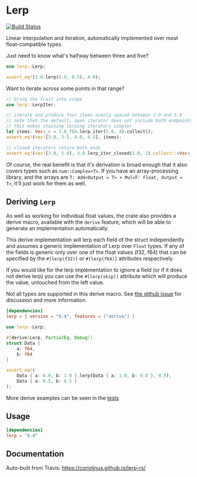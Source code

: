 # Lerp

[![Build Status](https://travis-ci.org/coriolinus/lerp-rs.svg?branch=master)](https://travis-ci.org/coriolinus/lerp-rs)

Linear interpolation and iteration, automatically implemented over most
float-compatible types.

Just need to know what's halfway between three and five?

```rust
use lerp::Lerp;

assert_eq!(3.0.lerp(5.0, 0.5), 4.0);
```

Want to iterate across some points in that range?

```rust
// bring the trait into scope
use lerp::LerpIter;

// iterate and produce four items evenly spaced between 3.0 and 5.0
// note that the default, open iterator does not include both endpoints
// this makes chaining lerping iterators simpler
let items: Vec<_> = 3.0_f64.lerp_iter(5.0, 4).collect();
assert_eq!(vec![3.0, 3.5, 4.0, 4.5], items);

// closed iterators return both ends
assert_eq!(vec![3.0, 5.0], 3.0.lerp_iter_closed(5.0, 2).collect::<Vec<_>>());
```

Of course, the real benefit is that it's derivation is broad enough that it also
covers types such as `num::Complex<T>`. If you have an array-processing library,
and the arrays are `T: Add<Output = T> + Mul<F: Float, Output = T>`, it'll just
work for them as well.

## Deriving `Lerp`

As well as working for individual float values, the crate also provides a derive
macro, available with the `derive` feature, which will be able to generate an
implementation automatically.

This derive implementation will lerp each field of the struct independently
and assumes a generic implementation of Lerp over `Float` types. If any
of the fields is generic only over one of the float values (f32, f64) that
can be specified by the `#[lerp(f32)]` or `#[lerp(f64)]` attributes respectively.

If you would like for the lerp implementation to ignore a field (or if it does
not derive lerp) you can use the `#[lerp(skip)]` attribute which will produce
the value, untouched from the left value.

Not all types are supported in this derive macro. See [the github issue] for
discussion and more information.

```toml
[dependencies]
lerp = { version = "0.4", features = ["derive"] }
```

```rust
use lerp::Lerp;

#[derive(Lerp, PartialEq, Debug)]
struct Data {
    a: f64,
    b: f64
}

assert_eq!(
    Data { a: 0.0, b: 1.0 }.lerp(Data { a: 1.0, b: 0.0 }, 0.5),
    Data { a: 0.5, b: 0.5 }
);
```

More derive examples can be seen in the [tests]

## Usage

```toml
[dependencies]
lerp = "0.4"
```

## Documentation

Auto-built from Travis: <https://coriolinus.github.io/lerp-rs/>

[the github issue]: https://github.com/coriolinus/lerp-rs/issues/6
[tests]: https://github.com/coriolinus/lerp-rs/tree/master/tests/derive.rs
